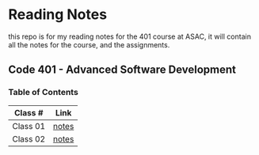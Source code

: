 # Reading Notes

this repo is for my reading notes for the 401 course at ASAC, it will contain all the notes for the course, and the assignments.

## Code 401 - Advanced Software Development

### Table of Contents

| Class #  | Link                   |
| -------- | ---------------------- |
| Class 01 | [notes](./class-01.md) |
| Class 02 | [notes](./class-02.md) |
